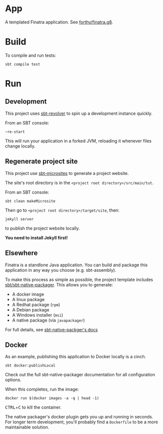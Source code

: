 # App

A templated Finatra application. See [forthy/finatra.g8](https://github.com/forthy/finatra.g8).

# Build

To compile and run tests:

```
sbt compile test
```

# Run

## Development

This project uses [sbt-revolver](https://github.com/spray/sbt-revolver) to spin up a development instance quickly.

From an SBT console:

```
~re-start
```

This will run your application in a forked JVM, reloading it whenever files change locally.

## Regenerate project site

This project use [sbt-microsites](https://47deg.github.io/sbt-microsites/) to generate a project website.

The site's root directory is in the `<project root directory>/src/main/tut`.

From an SBT console:

```
sbt clean makeMicrosite
```

Then go to `<project root directory>/target/site`, then:

```
jekyll server
```

to publish the project website locally.

**You need to install Jekyll first!**

## Elsewhere

Finatra is a standlone Java application. You can build and package this application in any way you choose (e.g. sbt-assembly).

To make this process as simple as possible, the project template includes [sbt/sbt-native-packager](https://github.com/sbt/sbt-native-packager). This allows you to generate:

* A docker image
* A linux package
* A Redhat package (`rpm`)
* A Debian package
* A Windows installer (`msi`)
* A native package (via `javapackager`)

For full details, see [sbt-native-packger's docs](http://www.scala-sbt.org/sbt-native-packager/formats/index.html)

## Docker

As an example, publishing this application to Docker locally is a cinch.

```
sbt docker:publishLocal
```

Check out the full sbt-native-packager documentation for all configuration options.

When this completes, run the image:

```
docker run $(docker images -a -q | head -1)
```

<kbd>CTRL</kbd>+<kbd>C</kbd> to kill the container.

The native packager's docker plugin gets you up and running in seconds. For longer term development, you'll probably find a `Dockerfile` to be a more maintainable solution.
